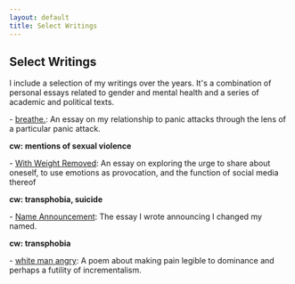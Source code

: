 ```yaml
---
layout: default
title: Select Writings
---
```


## Select Writings

I include a selection of my writings over the years. It's a combination of personal essays related to gender and mental health and a series of academic and political texts.

\- [breathe.](/writings/breathe): An essay on my relationship to panic attacks through the lens of a particular panic attack.

__cw: mentions of sexual violence__

\- [With Weight Removed](/writings/with-weight-removed): An essay on exploring the urge to share about oneself, to use emotions as provocation, and the function of social media thereof

__cw: transphobia, suicide__

\- [Name Announcement](/writings/name-announcement): The essay I wrote announcing I changed my named.

__cw: transphobia__

\- [white man angry](/writings/white-man-angry): A poem about making pain legible to dominance and perhaps a futility of incrementalism.